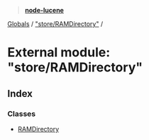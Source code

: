 > **[node-lucene](../README.md)**

[Globals](../README.md) / ["store/RAMDirectory"](_store_ramdirectory_.md) /

# External module: "store/RAMDirectory"

## Index

### Classes

* [RAMDirectory](../classes/_store_ramdirectory_.ramdirectory.md)